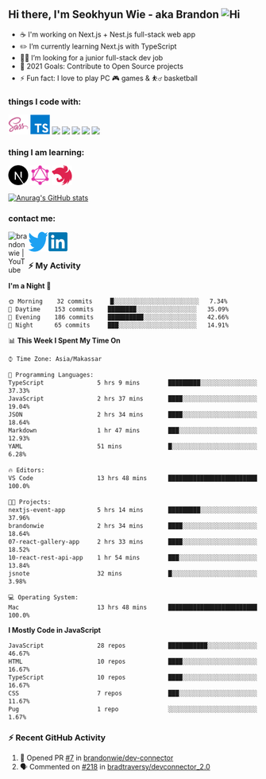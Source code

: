 ## Hi there, I'm Seokhyun Wie - aka Brandon <img src='https://qpluspicture.oss-cn-beijing.aliyuncs.com/6LjjQA/Hi.gif' alt='Hi' width="24"/>

- ☕ I'm working on Next.js + Nest.js full-stack web app
- ✏️ I’m currently learning Next.js with TypeScript
- 👨‍💻 I’m looking for a junior full-stack dev job
- 🎯 2021 Goals: Contribute to Open Source projects
- ⚡ Fun fact: I love to play PC 🎮 games️ \& ⛹️‍♂️ basketball

### things I code with:

<img src="https://raw.githubusercontent.com/devicons/devicon/master/icons/sass/sass-original.svg" width="40px"> <img src="https://raw.githubusercontent.com/devicons/devicon/master/icons/typescript/typescript-original.svg" width="40px"> <img src="https://cdn.jsdelivr.net/gh/devicons/devicon@latest/icons/javascript/javascript-original.svg" width="40px"> <img src="https://cdn.jsdelivr.net/gh/devicons/devicon@latest/icons/react/react-original.svg" width="40px"> <img src="https://cdn.jsdelivr.net/gh/devicons/devicon@latest/icons/nodejs/nodejs-plain.svg" width="40px"> <img src="https://cdn.jsdelivr.net/gh/devicons/devicon@latest/icons/git/git-original.svg" width="40px"> <img src="https://cdn.jsdelivr.net/gh/devicons/devicon@latest/icons/mongodb/mongodb-original.svg" width="40px">

### thing I am learning:

<img src="https://raw.githubusercontent.com/devicons/devicon/master/icons/nextjs/nextjs-original.svg" width="40px"> <img src="https://raw.githubusercontent.com/devicons/devicon/master/icons/graphql/graphql-plain.svg" width="40px"> <img src="https://raw.githubusercontent.com/devicons/devicon/master/icons/nestjs/nestjs-plain.svg" width="40px">

<!-- GitHub Stats -->

[![Anurag's GitHub stats](https://github-readme-stats.vercel.app/api?username=brandonwie&show_icons=true&title_color=ffc857&icon_color=8ac926&text_color=daf7dc&bg_color=151515&hide=stars&custom_title=Brandon's GitHub Stats)](https://github.com/anuraghazra/github-readme-stats)

### contact me:

[<img align="left" alt="brandonwie | YouTube" width="40px" src="https://iconape.com/wp-content/png_logo_vector/youtube-social-white-squircle.png" />][youtube] [<img align="left" alt="brandonwie | Twitter" width="40px" src="https://raw.githubusercontent.com/devicons/devicon/master/icons/twitter/twitter-original.svg" />][twitter] [<img align="left" alt="brandonwie | LinkedIn" width="40px" src="https://raw.githubusercontent.com/devicons/devicon/master/icons/linkedin/linkedin-original.svg" />][linkedin]

<br />
<br />

### ⚡ My Activity

<!--START_SECTION:waka-->
**I'm a Night 🦉** 

```text
🌞 Morning    32 commits     █░░░░░░░░░░░░░░░░░░░░░░░░   7.34% 
🌆 Daytime    153 commits    ████████░░░░░░░░░░░░░░░░░   35.09% 
🌃 Evening    186 commits    ██████████░░░░░░░░░░░░░░░   42.66% 
🌙 Night      65 commits     ███░░░░░░░░░░░░░░░░░░░░░░   14.91%

```


📊 **This Week I Spent My Time On** 

```text
⌚︎ Time Zone: Asia/Makassar

💬 Programming Languages: 
TypeScript               5 hrs 9 mins        █████████░░░░░░░░░░░░░░░░   37.33% 
JavaScript               2 hrs 37 mins       ████░░░░░░░░░░░░░░░░░░░░░   19.04% 
JSON                     2 hrs 34 mins       ████░░░░░░░░░░░░░░░░░░░░░   18.64% 
Markdown                 1 hr 47 mins        ███░░░░░░░░░░░░░░░░░░░░░░   12.93% 
YAML                     51 mins             █░░░░░░░░░░░░░░░░░░░░░░░░   6.28%

🔥 Editors: 
VS Code                  13 hrs 48 mins      █████████████████████████   100.0%

🐱‍💻 Projects: 
nextjs-event-app         5 hrs 14 mins       █████████░░░░░░░░░░░░░░░░   37.96% 
brandonwie               2 hrs 34 mins       ████░░░░░░░░░░░░░░░░░░░░░   18.64% 
07-react-gallery-app     2 hrs 33 mins       ████░░░░░░░░░░░░░░░░░░░░░   18.52% 
10-react-rest-api-app    1 hr 54 mins        ███░░░░░░░░░░░░░░░░░░░░░░   13.84% 
jsnote                   32 mins             █░░░░░░░░░░░░░░░░░░░░░░░░   3.98%

💻 Operating System: 
Mac                      13 hrs 48 mins      █████████████████████████   100.0%

```

**I Mostly Code in JavaScript** 

```text
JavaScript               28 repos            ███████████░░░░░░░░░░░░░░   46.67% 
HTML                     10 repos            ████░░░░░░░░░░░░░░░░░░░░░   16.67% 
TypeScript               10 repos            ████░░░░░░░░░░░░░░░░░░░░░   16.67% 
CSS                      7 repos             ███░░░░░░░░░░░░░░░░░░░░░░   11.67% 
Pug                      1 repo              ░░░░░░░░░░░░░░░░░░░░░░░░░   1.67%

```



<!--END_SECTION:waka-->

### ⚡ Recent GitHub Activity

<!--START_SECTION:activity-->
1. 💪 Opened PR [#7](https://github.com/brandonwie/dev-connector/pull/7) in [brandonwie/dev-connector](https://github.com/brandonwie/dev-connector)
2. 🗣 Commented on [#218](https://github.com/bradtraversy/devconnector_2.0/issues/218) in [bradtraversy/devconnector_2.0](https://github.com/bradtraversy/devconnector_2.0)
<!--END_SECTION:activity-->

[youtube]: https://www.youtube.com/channel/UC7tk3UT7nn3cZNC2KBdb-4Q
[linkedin]: https://linkedin.com/in/brandonwie
[twitter]: https://twitter.com/brandonwie
